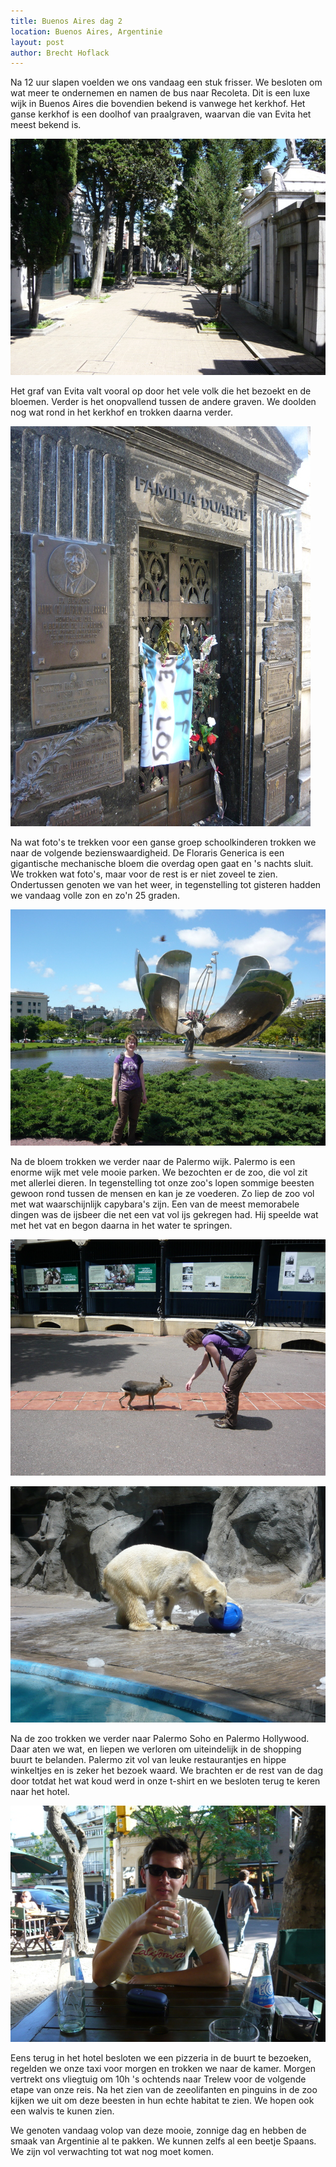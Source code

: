 ```yaml
---
title: Buenos Aires dag 2
location: Buenos Aires, Argentinie
layout: post
author: Brecht Hoflack
---
```

Na 12 uur slapen voelden we ons vandaag een stuk frisser.  We besloten om wat meer te ondernemen en namen de bus naar Recoleta.  Dit is een luxe wijk in Buenos Aires die bovendien bekend is vanwege het kerkhof.  Het ganse kerkhof is een doolhof van praalgraven,  waarvan die van Evita het meest bekend is.

![La Recoleta](/images/2012-10-31/P1040366.JPG)

Het graf van Evita valt vooral op door het vele volk die het bezoekt en de bloemen.  Verder is het onopvallend tussen de andere graven.  We doolden nog wat rond in het kerkhof en trokken daarna verder.

![Graf Evita](/images/2012-10-31/P1040376.JPG)

Na wat foto's te trekken voor een ganse groep schoolkinderen trokken we naar de volgende bezienswaardigheid. De Floraris Generica is een gigantische mechanische bloem die overdag open gaat en 's nachts sluit.  We trokken wat foto's,  maar voor de rest is er niet zoveel te zien.  Ondertussen genoten we van het weer,  in tegenstelling tot gisteren hadden we vandaag volle zon en zo'n 25 graden.

![De bloem](/images/2012-10-31/P1040389.JPG)

Na de bloem trokken we verder naar de Palermo wijk.  Palermo is een enorme wijk met vele mooie parken.  We bezochten er de zoo,  die vol zit met allerlei dieren.  In tegenstelling tot onze zoo's lopen sommige beesten gewoon rond tussen de mensen en kan je ze voederen.  Zo liep de zoo vol met wat waarschijnlijk capybara's zijn.  Een van de meest memorabele dingen was de ijsbeer die net een vat vol ijs gekregen had.  Hij speelde wat met het vat en begon daarna in het water te springen.

![Capybara](/images/2012-10-31/P1040395.JPG)

![De ijsbeer](/images/2012-10-31/P1040402.JPG)

Na de zoo trokken we verder naar Palermo Soho en Palermo Hollywood.  Daar aten we wat,  en liepen we verloren om uiteindelijk in de shopping buurt te belanden.  Palermo zit vol van leuke restaurantjes en hippe winkeltjes en is zeker het bezoek waard.  We brachten er de rest van de dag door totdat het wat koud werd in onze t-shirt en we besloten terug te keren naar het hotel.

![Palermo](/images/2012-10-31/P1040459.JPG)

Eens terug in het hotel besloten we een pizzeria in de buurt te bezoeken,  regelden we onze taxi voor morgen en trokken we naar de kamer.  Morgen vertrekt ons vliegtuig om 10h 's ochtends naar Trelew voor de volgende etape van onze reis.  Na het zien van de zeeolifanten en pinguins in de zoo kijken we uit om deze beesten in hun echte habitat te zien.  We hopen ook een walvis te kunen zien.

We genoten vandaag volop van deze mooie,  zonnige dag en hebben de smaak van Argentinie al te pakken. We kunnen zelfs al een beetje Spaans.  We zijn vol verwachting tot wat nog moet komen.
